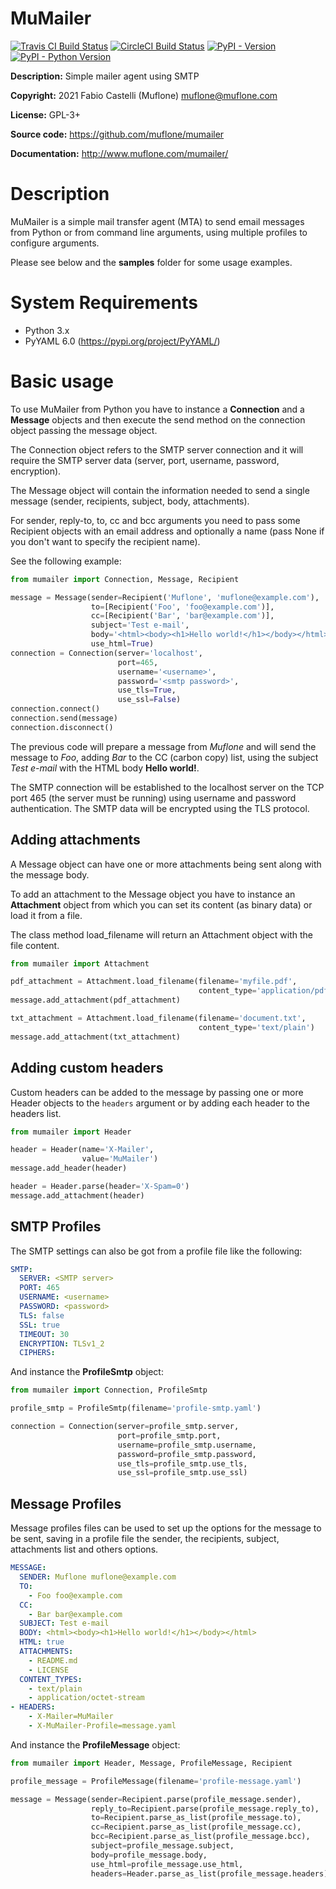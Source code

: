 # MuMailer
[![Travis CI Build Status](https://img.shields.io/travis/com/muflone/mumailer/master.svg)](https://www.travis-ci.com/github/muflone/mumailer)
[![CircleCI Build Status](https://img.shields.io/circleci/project/github/muflone/mumailer/master.svg)](https://circleci.com/gh/muflone/mumailer)
[![PyPI - Version](https://img.shields.io/pypi/v/MuMailer.svg)](https://pypi.org/project/MuMailer/)
[![PyPI - Python Version](https://img.shields.io/pypi/pyversions/MuMailer.svg)](https://pypi.org/project/MuMailer/)

**Description:** Simple mailer agent using SMTP

**Copyright:** 2021 Fabio Castelli (Muflone) <muflone@muflone.com>

**License:** GPL-3+

**Source code:** https://github.com/muflone/mumailer

**Documentation:** http://www.muflone.com/mumailer/

# Description

MuMailer is a simple mail transfer agent (MTA) to send email messages
from Python or from command line arguments, using multiple profiles to
configure arguments.

Please see below and the **samples** folder for some usage examples.

# System Requirements

* Python 3.x
* PyYAML 6.0 (https://pypi.org/project/PyYAML/)

# Basic usage

To use MuMailer from Python you have to instance a **Connection** and a
**Message** objects and then execute the send method on the connection
object passing the message object.

The Connection object refers to the SMTP server connection and it will require
the SMTP server data (server, port, username, password, encryption).

The Message object will contain the information needed to send a single message
(sender, recipients, subject, body, attachments).

For sender, reply-to, to, cc and bcc arguments you need to pass some
Recipient objects with an email address and optionally a name (pass None if you
don't want to specify the recipient name).

See the following example:

```python
from mumailer import Connection, Message, Recipient

message = Message(sender=Recipient('Muflone', 'muflone@example.com'),
                  to=[Recipient('Foo', 'foo@example.com')],
                  cc=[Recipient('Bar', 'bar@example.com')],
                  subject='Test e-mail',
                  body='<html><body><h1>Hello world!</h1></body></html>',
                  use_html=True)
connection = Connection(server='localhost',
                        port=465,
                        username='<username>',
                        password='<smtp password>',
                        use_tls=True,
                        use_ssl=False)
connection.connect()
connection.send(message)
connection.disconnect()
```

The previous code will prepare a message from *Muflone* and will send the
message to *Foo*, adding *Bar* to the CC (carbon copy) list, using the subject
*Test e-mail* with the HTML body **Hello world!**.

The SMTP connection will be established to the localhost server on the TCP port
465 (the server must be running) using username and password authentication.
The SMTP data will be encrypted using the TLS protocol.

## Adding attachments

A Message object can have one or more attachments being sent along with the
message body.

To add an attachment to the Message object you have to instance an
**Attachment** object from which you can set its content (as binary data) or
load it from a file.

The class method load_filename will return an Attachment object with the file
content.

```python
from mumailer import Attachment

pdf_attachment = Attachment.load_filename(filename='myfile.pdf',
                                          content_type='application/pdf')
message.add_attachment(pdf_attachment)

txt_attachment = Attachment.load_filename(filename='document.txt',
                                          content_type='text/plain')
message.add_attachment(txt_attachment)
```

## Adding custom headers

Custom headers can be added to the message by passing one or more Header objects
to the `headers` argument or by adding each header to the headers list.

```python
from mumailer import Header

header = Header(name='X-Mailer',
                value='MuMailer')
message.add_header(header)

header = Header.parse(header='X-Spam=0')
message.add_attachment(header)
```

## SMTP Profiles

The SMTP settings can also be got from a profile file like the following:

```yaml
SMTP:
  SERVER: <SMTP server>
  PORT: 465
  USERNAME: <username>
  PASSWORD: <password>
  TLS: false
  SSL: true
  TIMEOUT: 30
  ENCRYPTION: TLSv1_2
  CIPHERS:
```

And instance the **ProfileSmtp** object:

```python
from mumailer import Connection, ProfileSmtp

profile_smtp = ProfileSmtp(filename='profile-smtp.yaml')

connection = Connection(server=profile_smtp.server,
                        port=profile_smtp.port,
                        username=profile_smtp.username,
                        password=profile_smtp.password,
                        use_tls=profile_smtp.use_tls,
                        use_ssl=profile_smtp.use_ssl)
```

## Message Profiles

Message profiles files can be used to set up the options for the message to be
sent, saving in a profile file the sender, the recipients, subject, attachments
list and others options.

```yaml
MESSAGE:
  SENDER: Muflone muflone@example.com
  TO:
    - Foo foo@example.com
  CC:
    - Bar bar@example.com
  SUBJECT: Test e-mail
  BODY: <html><body><h1>Hello world!</h1></body></html>
  HTML: true
  ATTACHMENTS:
    - README.md
    - LICENSE
  CONTENT_TYPES:
    - text/plain
    - application/octet-stream
- HEADERS:
    - X-Mailer=MuMailer
    - X-MuMailer-Profile=message.yaml
```

And instance the **ProfileMessage** object:

```python
from mumailer import Header, Message, ProfileMessage, Recipient

profile_message = ProfileMessage(filename='profile-message.yaml')

message = Message(sender=Recipient.parse(profile_message.sender),
                  reply_to=Recipient.parse(profile_message.reply_to),
                  to=Recipient.parse_as_list(profile_message.to),
                  cc=Recipient.parse_as_list(profile_message.cc),
                  bcc=Recipient.parse_as_list(profile_message.bcc),
                  subject=profile_message.subject,
                  body=profile_message.body,
                  use_html=profile_message.use_html,
                  headers=Header.parse_as_list(profile_message.headers))
```
